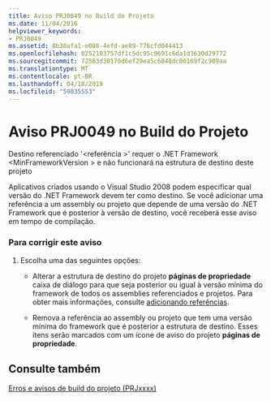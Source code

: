 ```yaml
---
title: Aviso PRJ0049 no Build do Projeto
ms.date: 11/04/2016
helpviewer_keywords:
- PRJ0049
ms.assetid: 8b38afa1-e080-4efd-ae89-776cfd044413
ms.openlocfilehash: 0252103757df1c5dc95c9691c6da1d3630d29772
ms.sourcegitcommit: 72583d30170d6ef29ea5c6848dc00169f2c909aa
ms.translationtype: MT
ms.contentlocale: pt-BR
ms.lasthandoff: 04/18/2019
ms.locfileid: "59035553"
---
```

# <a name="project-build-warning-prj0049"></a>Aviso PRJ0049 no Build do Projeto

Destino referenciado '\<referência >' requer o .NET Framework \<MinFrameworkVersion > e não funcionará na estrutura de destino deste projeto

Aplicativos criados usando o Visual Studio 2008 podem especificar qual versão do .NET Framework devem ter como destino. Se você adicionar uma referência a um assembly ou projeto que depende de uma versão do .NET Framework que é posterior à versão de destino, você receberá esse aviso em tempo de compilação.

### <a name="to-correct-this-warning"></a>Para corrigir este aviso

1. Escolha uma das seguintes opções:

   - Alterar a estrutura de destino do projeto **páginas de propriedade** caixa de diálogo para que seja posterior ou igual à versão mínima do framework de todos os assemblies referenciados e projetos. Para obter mais informações, consulte [adicionando referências](../../build/adding-references-in-visual-cpp-projects.md).

   - Remova a referência ao assembly ou projeto que tem uma versão mínima do framework que é posterior a estrutura de destino. Esses itens serão marcados com um ícone de aviso do projeto **páginas de propriedade**.

## <a name="see-also"></a>Consulte também

[Erros e avisos de build do projeto (PRJxxxx)](../../error-messages/tool-errors/project-build-errors-and-warnings-prjxxxx.md)